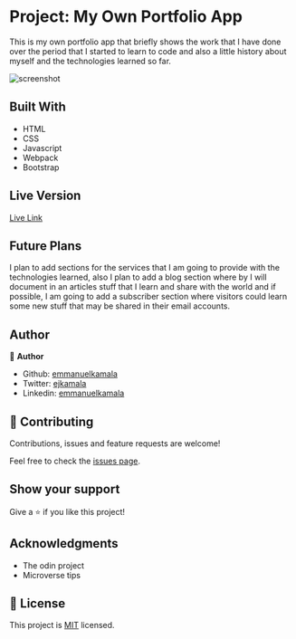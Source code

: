 # Project: My Own Portfolio App

This is my own portfolio app that briefly shows the work that I have done over the period that I started to learn to code and also a little history about myself and the technologies learned so far.

![screenshot](./img/intro.png)

## Built With

- HTML
- CSS
- Javascript
- Webpack
- Bootstrap

## Live Version

[Live Link](https://emmanuelkamala.me)



## Future Plans

I plan to add sections for the services that I am going to provide with the technologies learned, also I plan to add a blog section where by I will document in an articles stuff that I learn and share with the world and if possible, I am going to add a subscriber section where visitors could learn some new stuff that may be shared in their email accounts.


## Author

👤 **Author**

- Github: [emmanuelkamala](https://github.com/emmanuelkamala)
- Twitter: [ejkamala](https://twitter.com/ejkamala)
- Linkedin: [emmanuelkamala](https://linkedin.com/in/emmanuelkamala)

## 🤝 Contributing

Contributions, issues and feature requests are welcome!

Feel free to check the [issues page](issues/).

## Show your support

Give a ⭐️ if you like this project!

## Acknowledgments

- The odin project
- Microverse tips

## 📝 License

This project is [MIT](lic.url) licensed.
